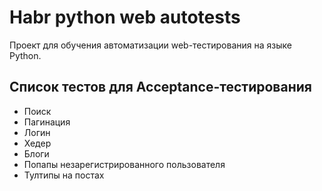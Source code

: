 # Habr python web autotests

Проект для обучения автоматизации web-тестирования на языке Python.

## Список тестов для Acceptance-тестирования

* Поиск
* Пагинация
* Логин
* Хедер
* Блоги
* Попапы незарегистрированного пользователя
* Тултипы на постах

